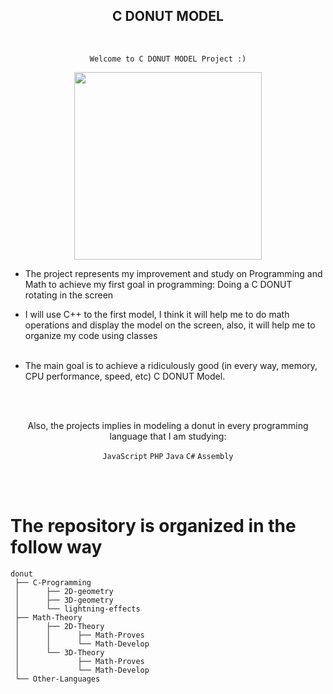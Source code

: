 <h2 align="center">C DONUT MODEL</h2>

<br>

<div align="center">  
 
 ```Welcome to C DONUT MODEL Project :)```</div>

<div align="center">
 <img src="https://github.com/p-p3/donut/assets/99832312/267f3b4b-74c2-4ae1-9252-e841c57e5198" width="300" />
  </div>


+ The project represents my improvement and study on Programming and Math to achieve my first goal in programming: Doing a C DONUT rotating in the screen

 + I will use C++ to the first model, I think it will help me to do math operations and display the model on the screen, 
also, it will help me to organize my code using classes <br><br>

 + The main goal is to achieve a ridiculously good (in every way, memory, CPU performance, speed, etc) C DONUT Model.

<br><br>

<div align="center">
Also, the projects implies in modeling a donut in every programming language that I am studying: 
 
```JavaScript``` ```PHP``` ```Java``` ```C#``` ```Assembly```
</div>
<br><br>

The repository is organized in the follow way
===

~~~
donut
 ├── C-Programming
 │      ├── 2D-geometry
 │      ├── 3D-geometry
 │      └── lightning-effects   
 ├── Math-Theory
 │      ├── 2D-Theory
 │      │      ├── Math-Proves
 │      │      └── Math-Develop     
 │      └── 3D-Theory 
 │             ├── Math-Proves
 │             └── Math-Develop     
 └── Other-Languages
~~~
